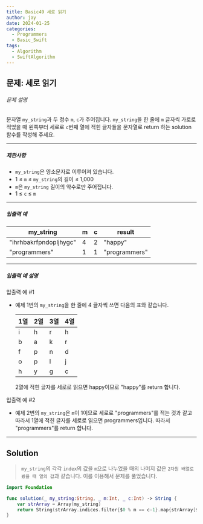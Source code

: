 ```yaml
---
title: Basic49 세로 읽기
author: jay
date: 2024-01-25
categories:
  - Programmers
  - Basic_Swift
tags:
  - Algorithm
  - SwiftAlgorithm
---
```

## 문제: 세로 읽기

###### 문제 설명

문자열 `my_string`과 두 정수 `m`, `c`가 주어집니다. `my_string`을 한 줄에 `m` 글자씩 가로로 적었을 때 왼쪽부터 세로로 `c`번째 열에 적힌 글자들을 문자열로 return 하는 solution 함수를 작성해 주세요.

---

##### 제한사항

- `my_string`은 영소문자로 이루어져 있습니다.
- 1 ≤ `m` ≤ `my_string`의 길이 ≤ 1,000
- `m`은 `my_string` 길이의 약수로만 주어집니다.
- 1 ≤ `c` ≤ `m`

---

##### 입출력 예

|my_string|m|c|result|
|---|---|---|---|
|"ihrhbakrfpndopljhygc"|4|2|"happy"|
|"programmers"|1|1|"programmers"|

---

##### 입출력 예 설명

입출력 예 #1

- 예제 1번의 `my_string`을 한 줄에 4 글자씩 쓰면 다음의 표와 같습니다.
    
    |1열|2열|3열|4열|
    |---|---|---|---|
    |i|h|r|h|
    |b|a|k|r|
    |f|p|n|d|
    |o|p|l|j|
    |h|y|g|c|
    
    2열에 적힌 글자를 세로로 읽으면 happy이므로 "happy"를 return 합니다.
    

입출력 예 #2

- 예제 2번의 `my_string`은 `m`이 1이므로 세로로 "programmers"를 적는 것과 같고 따라서 1열에 적힌 글자를 세로로 읽으면 programmers입니다. 따라서 "programmers"를 return 합니다.

--- 

## Solution

> `my_string`의 각각 `index`의 값을 `m`으로 나누었을 때의 나머지 값은 `2차원 배열로 봤을 때 열의 값`과 같습니다. 이를 이용해서 문제를 풀었습니다.

```swift
import Foundation

func solution(_ my_string:String, _ m:Int, _ c:Int) -> String {
    var strArray = Array(my_string)
    return String(strArray.indices.filter{$0 % m == c-1}.map{strArray[$0]})
}
```